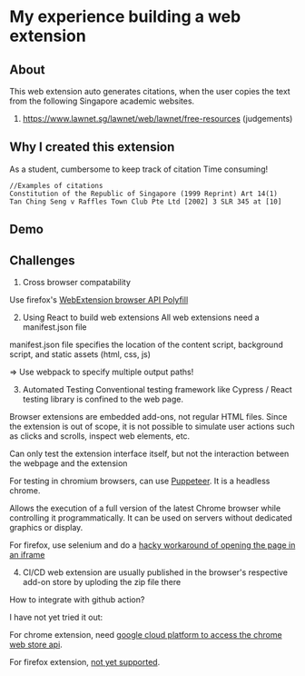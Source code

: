 # My experience building a web extension

## About
This web extension auto generates citations, when the user copies the text from the following Singapore academic websites.
1. https://www.lawnet.sg/lawnet/web/lawnet/free-resources (judgements)

## Why I created this extension
As a student, cumbersome to keep track of citation
Time consuming!

```
//Examples of citations
Constitution of the Republic of Singapore (1999 Reprint) Art 14(1)
Tan Ching Seng v Raffles Town Club Pte Ltd [2002] 3 SLR 345 at [10]
```

## Demo


## Challenges
1. Cross browser compatability

Use firefox's [WebExtension browser API Polyfill](https://developer.mozilla.org/en-US/docs/Mozilla/Add-ons/WebExtensions/Build_a_cross_browser_extension)

2. Using React to build web extensions
All web extensions need a manifest.json file

manifest.json file specifies the location of the content script, background script, and static assets (html, css, js)

=> Use webpack to specify multiple output paths!

3. Automated Testing
Conventional testing framework like Cypress / React testing library is confined to the web page.

Browser extensions are embedded add-ons, not regular HTML files. Since the extension is out of scope, it is not possible to simulate user actions such as clicks and scrolls, inspect web elements, etc.

Can only test the extension interface itself, but not the interaction between the webpage and the extension

For testing in chromium browsers, can use [Puppeteer](https://dev.to/scahhht/simple-steps-for-testing-a-chrome-extension-in-puppeteer-2pm3). It is a headless chrome.

Allows the execution of a full version of the latest Chrome browser while controlling it programmatically. It can be used on servers without dedicated graphics or display.

For firefox, use selenium and do a [hacky workaround of opening the page in an iframe](https://www.browserstack.com/guide/test-chrome-extensions-in-selenium)

4. CI/CD
web extension are usually published in the browser's respective add-on store by uploding the zip file there

How to integrate with github action?

I have not yet tried it out:

For chrome extension, need [google cloud platform to access the chrome web store api](https://circleci.com/blog/continuously-deploy-a-chrome-extension/).

For firefox extension, [not yet supported](https://discourse.mozilla.org/t/deploying-an-add-on-from-a-ci-pipeline/28981).

